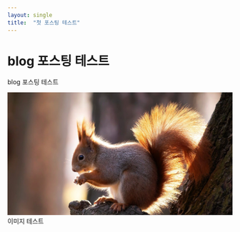 ```yaml
---
layout: single
title:  "첫 포스팅 테스트"
---
```


# blog 포스팅 테스트

blog 포스팅 테스트

![](/images/2024-02-10-18-32-42.png)
이미지 테스트